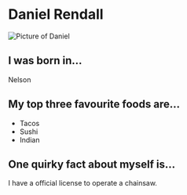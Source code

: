 # Daniel Rendall
![Picture of Daniel]()

## I was born in...
Nelson

## My top three favourite foods are...
* Tacos
* Sushi
* Indian

## One quirky fact about myself is...
I have a official license to operate a chainsaw.
